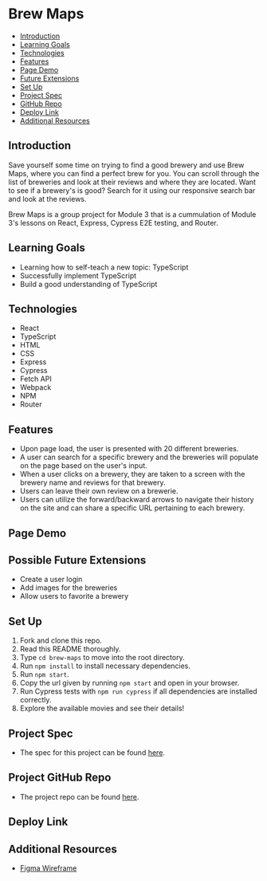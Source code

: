 # Brew Maps

- [Introduction](#introduction)
- [Learning Goals](#learning-goals)
- [Technologies](#technologies)
- [Features](#features)
- [Page Demo](#page-demo)
- [Future Extensions](#possible-future-extensions)
- [Set Up](#set-up)
- [Project Spec](#project-spec)
- [GitHub Repo](#github-repo)
- [Deploy Link](#deploy-link)
- [Additional Resources](#additional-resources)


## Introduction
Save yourself some time on trying to find a good brewery and use Brew Maps, where you can find a perfect brew for you. You can scroll through the list of breweries and look at their reviews and where they are located. Want to see if a brewery's is good? Search for it using our responsive search bar and look at the reviews. 

Brew Maps is a group project for Module 3 that is a cummulation of Module 3's lessons on React, Express, Cypress E2E testing, and Router. 


## Learning Goals
- Learning how to self-teach a new topic: TypeScript 
- Successfully implement TypeScript 
- Build a good understanding of TypeScript

## Technologies
  - React
  - TypeScript
  - HTML
  - CSS
  - Express
  - Cypress
  - Fetch API
  - Webpack
  - NPM
  - Router


## Features
- Upon page load, the user is presented with 20 different breweries.
- A user can search for a specific brewery and the breweries will populate on the page based on the user's input.
- When a user clicks on a brewery, they are taken to a screen with the brewery name and reviews for that brewery.
- Users can leave their own review on a brewerie.
- Users can utilize the forward/backward arrows to navigate their history on the site and can share a specific URL pertaining to each brewery.

## Page Demo


## Possible Future Extensions
- Create a user login
- Add images for the breweries
- Allow users to favorite a brewery


## Set Up
1. Fork and clone this repo.
2. Read this README thoroughly.
3. Type `cd brew-maps` to move into the root directory.
4. Run `npm install` to install necessary dependencies.
5. Run `npm start`.
6. Copy the url given by running `npm start` and open in your browser.
7. Run Cypress tests with `npm run cypress` if all dependencies are installed correctly.
8. Explore the available movies and see their details!


## Project Spec
- The spec for this project can be found [here](https://frontend.turing.edu/projects/module-3/stretch.html).

## Project GitHub Repo
- The project repo can be found [here](https://github.com/stephanie-roe/brew-maps).

## Deploy Link


## Additional Resources
- [Figma Wireframe](https://www.figma.com/file/K2LrejI9HbLbFltwvCRq0V/Wireframe-%7C-Stretch-Tech?node-id=3%3A35)
